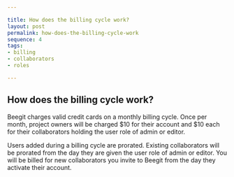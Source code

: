 ```yaml
---

title: How does the billing cycle work?
layout: post
permalink: how-does-the-billing-cycle-work
sequence: 4
tags:
- billing
- collaborators
- roles

---
```


## How does the billing cycle work? 
Beegit charges valid credit cards on a monthly billing cycle. Once per month, project owners will be charged $10 for their account and $10 each for their collaborators holding the user role of admin or editor.

Users added during a billing cycle are prorated. Existing collaborators will be prorated from the day they are given the user role of admin or editor. You will be billed for new collaborators you invite to Beegit from the day they activate their account.

